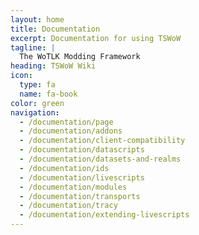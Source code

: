 ```yaml
---
layout: home
title: Documentation
excerpt: Documentation for using TSWoW
tagline: |
  The WoTLK Modding Framework
heading: TSWoW Wiki
icon:
  type: fa
  name: fa-book
color: green
navigation:
  - /documentation/page
  - /documentation/addons
  - /documentation/client-compatibility
  - /documentation/datascripts
  - /documentation/datasets-and-realms
  - /documentation/ids
  - /documentation/livescripts
  - /documentation/modules
  - /documentation/transports
  - /documentation/tracy
  - /documentation/extending-livescripts
---
```

